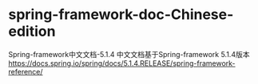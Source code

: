 # spring-framework-doc-Chinese-edition
Spring-framework中文文档-5.1.4
中文文档基于Spring-framework 5.1.4版本 https://docs.spring.io/spring/docs/5.1.4.RELEASE/spring-framework-reference/
